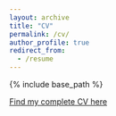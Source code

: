 ```yaml
---
layout: archive
title: "CV"
permalink: /cv/
author_profile: true
redirect_from:
  - /resume
---
```


{% include base_path %}

[Find my complete CV here](https://github.com/fteufel/fteufel.github.io/blob/master/files/CVFteufel.pdf)

